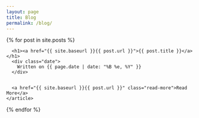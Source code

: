 ```yaml
---
layout: page
title: Blog
permalink: /blog/
---
```


<div class="posts">
  {% for post in site.posts %}
    <article class="post">

      <h1><a href="{{ site.baseurl }}{{ post.url }}">{{ post.title }}</a></h1>
      <div class="date">
        Written on {{ page.date | date: "%B %e, %Y" }}
      </div>
      
      
      <a href="{{ site.baseurl }}{{ post.url }}" class="read-more">Read More</a>
    </article>
  {% endfor %}
</div>


<!--


-->
